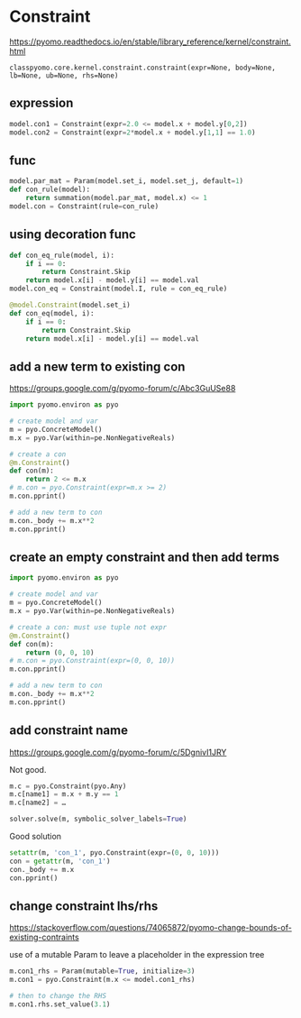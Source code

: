 # Constraint

https://pyomo.readthedocs.io/en/stable/library_reference/kernel/constraint.html
```
classpyomo.core.kernel.constraint.constraint(expr=None, body=None, lb=None, ub=None, rhs=None)
```

## expression
```py
model.con1 = Constraint(expr=2.0 <= model.x + model.y[0,2]) 
model.con2 = Constraint(expr=2*model.x + model.y[1,1] == 1.0)
```

## func
```py
model.par_mat = Param(model.set_i, model.set_j, default=1) 
def con_rule(model):
    return summation(model.par_mat, model.x) <= 1
model.con = Constraint(rule=con_rule)
```

## using decoration func
```py
def con_eq_rule(model, i):
    if i == 0:
        return Constraint.Skip
    return model.x[i] - model.y[i] == model.val
model.con_eq = Constraint(model.I, rule = con_eq_rule)

@model.Constraint(model.set_i)
def con_eq(model, i):
    if i == 0:
        return Constraint.Skip
    return model.x[i] - model.y[i] == model.val
```

## add a new term to existing con
https://groups.google.com/g/pyomo-forum/c/Abc3GuUSe88
```py
import pyomo.environ as pyo

# create model and var
m = pyo.ConcreteModel()
m.x = pyo.Var(within=pe.NonNegativeReals)

# create a con
@m.Constraint()
def con(m):
    return 2 <= m.x    
# m.con = pyo.Constraint(expr=m.x >= 2)
m.con.pprint()

# add a new term to con
m.con._body += m.x**2
m.con.pprint()
```

## create an empty constraint and then add terms
```py
import pyomo.environ as pyo

# create model and var
m = pyo.ConcreteModel()
m.x = pyo.Var(within=pe.NonNegativeReals)

# create a con: must use tuple not expr
@m.Constraint()
def con(m):
    return (0, 0, 10)     
# m.con = pyo.Constraint(expr=(0, 0, 10))
m.con.pprint()

# add a new term to con
m.con._body += m.x**2
m.con.pprint()
```

## add constraint name
https://groups.google.com/g/pyomo-forum/c/5DgnivI1JRY

Not good.
```py
m.c = pyo.Constraint(pyo.Any)
m.c[name1] = m.x + m.y == 1
m.c[name2] = …

solver.solve(m, symbolic_solver_labels=True)
```

Good solution
```py
setattr(m, 'con_1', pyo.Constraint(expr=(0, 0, 10)))
con = getattr(m, 'con_1')
con._body += m.x
con.pprint()
```

## change constraint lhs/rhs
https://stackoverflow.com/questions/74065872/pyomo-change-bounds-of-existing-contraints

use of a mutable Param to leave a placeholder in the expression tree
```py
m.con1_rhs = Param(mutable=True, initialize=3)
m.con1 = pyo.Constraint(m.x <= model.con1_rhs)

# then to change the RHS
m.con1.rhs.set_value(3.1)
```
